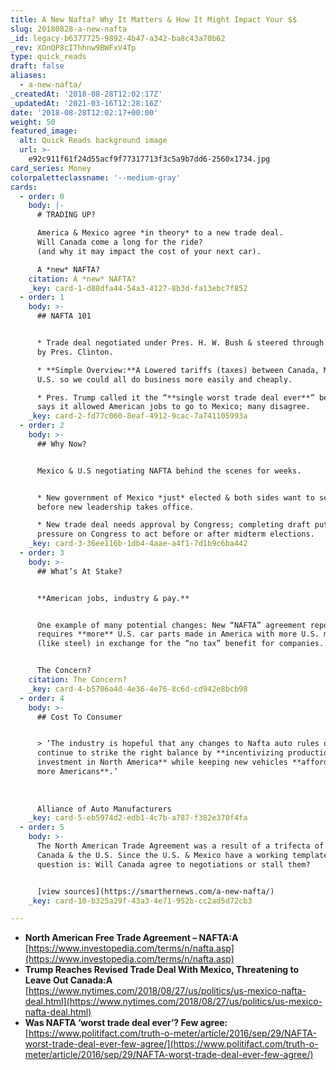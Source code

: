 ```yaml
---
title: A New Nafta? Why It Matters & How It Might Impact Your $$
slug: 20180828-a-new-nafta
_id: legacy-b6377725-9892-4b47-a342-ba8c43a70b62
_rev: XOnQP8cIThhnw9BWFxV4Tp
type: quick_reads
draft: false
aliases:
  - a-new-nafta/
_createdAt: '2018-08-28T12:02:17Z'
_updatedAt: '2021-03-16T12:28:16Z'
date: '2018-08-28T12:02:17+00:00'
weight: 50
featured_image:
  alt: Quick Reads background image
  url: >-
    e92c911f61f24d55acf9f77317713f3c5a9b7dd6-2560x1734.jpg
card_series: Money
colorpaletteclassname: '--medium-gray'
cards:
  - order: 0
    body: |-
      # TRADING UP?

      America & Mexico agree *in theory* to a new trade deal.  
      Will Canada come a long for the ride?  
      (and why it may impact the cost of your next car).

      A *new* NAFTA?
    citation: A *new* NAFTA?
    _key: card-1-d88dfa44-54a3-4127-8b3d-fa13ebc7f852
  - order: 1
    body: >-
      ## NAFTA 101


      * Trade deal negotiated under Pres. H. W. Bush & steered through Congress
      by Pres. Clinton.

      * **Simple Overview:**A Lowered tariffs (taxes) between Canada, Mexico &
      U.S. so we could all do business more easily and cheaply.

      * Pres. Trump called it the “**single worst trade deal ever**” because he
      says it allowed American jobs to go to Mexico; many disagree.
    _key: card-2-fd77c060-8eaf-4912-9cac-7a741105993a
  - order: 2
    body: >-
      ## Why Now?


      Mexico & U.S negotiating NAFTA behind the scenes for weeks.


      * New government of Mexico *just* elected & both sides want to secure deal
      before new leadership takes office.

      * New trade deal needs approval by Congress; completing draft puts
      pressure on Congress to act before or after midterm elections.
    _key: card-3-36ee116b-1db4-4aae-a4f1-7d1b9c6ba442
  - order: 3
    body: >-
      ## What’s At Stake?


      **American jobs, industry & pay.**


      One example of many potential changes: New “NAFTA” agreement reportedly
      requires **more** U.S. car parts made in America with more U.S. material
      (like steel) in exchange for the “no tax” benefit for companies.


      The Concern?
    citation: The Concern?
    _key: card-4-b5706a4d-4e36-4e76-8c6d-cd942e8bcb98
  - order: 4
    body: >-
      ## Cost To Consumer


      > ‘The industry is hopeful that any changes to Nafta auto rules of origin
      continue to strike the right balance by **incentivizing production and
      investment in North America** while keeping new vehicles **affordable for
      more Americans**.’  
        
        
        
      Alliance of Auto Manufacturers
    _key: card-5-eb5974d2-edb1-4c7b-a787-f382e370f4fa
  - order: 5
    body: >-
      The North American Trade Agreement was a result of a trifecta of Mexico,
      Canada & the U.S. Since the U.S. & Mexico have a working template, the big
      question is: Will Canada agree to negotiations or stall them?


      [view sources](https://smarthernews.com/a-new-nafta/)
    _key: card-10-b325a29f-43a3-4e71-952b-cc2ad5d72cb3

---
```

* **North American Free Trade Agreement – NAFTA:A**  
[https://www.investopedia.com/terms/n/nafta.asp](https://www.investopedia.com/terms/n/nafta.asp)
* **Trump Reaches Revised Trade Deal With Mexico, Threatening to Leave Out Canada:A**  
[https://www.nytimes.com/2018/08/27/us/politics/us-mexico-nafta-deal.html](https://www.nytimes.com/2018/08/27/us/politics/us-mexico-nafta-deal.html)
* **Was NAFTA ‘worst trade deal ever’? Few agree:**  
[https://www.politifact.com/truth-o-meter/article/2016/sep/29/NAFTA-worst-trade-deal-ever-few-agree/](https://www.politifact.com/truth-o-meter/article/2016/sep/29/NAFTA-worst-trade-deal-ever-few-agree/)